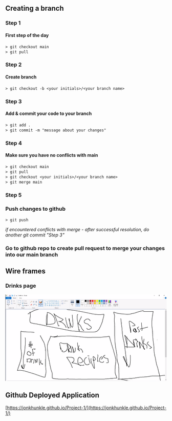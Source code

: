 ## Creating a branch

### Step 1

#### First step of the day

```
> git checkout main
> git pull
```

### Step 2

#### Create branch

```
> git checkout -b <your initials>/<your branch name>
```

### Step 3

#### Add & commit your code to your branch

```
> git add .
> git commit -m "message about your changes"
```

### Step 4

#### Make sure you have no conflicts with main

```
> git checkout main
> git pull
> git checkout <your initials>/<your branch name>
> git merge main
```

### Step 5

### Push changes to github

```
> git push
```

_if encountered conflicts with merge - after successful resolution, do another git commit "Step 3"_

### Go to github repo to create pull request to merge your changes into our main branch

## Wire frames

### Drinks page

![wire frame drinks](./assets/images/wireframe-drinks.png)

## Github Deployed Application

[https://jonkhunkle.github.io/Project-1/](https://jonkhunkle.github.io/Project-1/)
